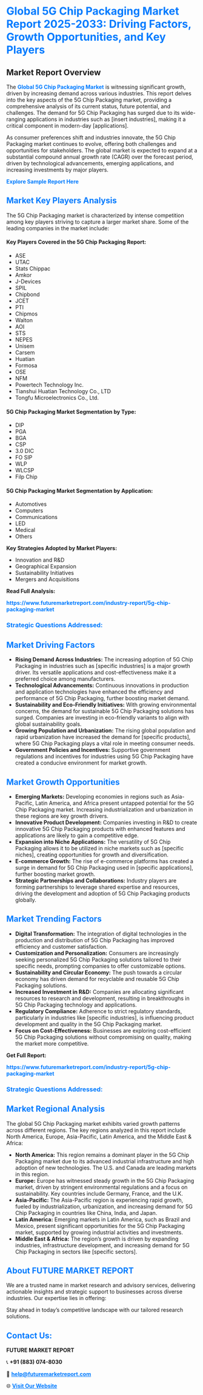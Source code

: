 <h1 style="color: #007BFF;">Global 5G Chip Packaging Market Report 2025-2033: Driving Factors, Growth Opportunities, and Key Players</h1>

<section id="overview">
<h2>Market Report Overview</h2>
<p>The <a href="https://www.futuremarketreport.com/industry-report/5g-chip-packaging-market" style="color: #007BFF; text-decoration: none;"><strong>Global 5G Chip Packaging Market</strong></a> is witnessing significant growth, driven by increasing demand across various industries. This report delves into the key aspects of the 5G Chip Packaging market, providing a comprehensive analysis of its current status, future potential, and challenges. The demand for 5G Chip Packaging has surged due to its wide-ranging applications in industries such as [insert industries], making it a critical component in modern-day [applications].</p>
<p>As consumer preferences shift and industries innovate, the 5G Chip Packaging market continues to evolve, offering both challenges and opportunities for stakeholders. The global market is expected to expand at a substantial compound annual growth rate (CAGR) over the forecast period, driven by technological advancements, emerging applications, and increasing investments by major players.</p>
</section>

<section id="overview">
<p><a href="https://www.futuremarketreport.com/request-sample/reportId=116177" style="color: #007BFF; text-decoration: none;"><strong>Explore Sample Report Here</strong></a></p>
</section>

<section id="key-players">
<h2 style="color: #007BFF;">Market Key Players Analysis</h2>
<p>The 5G Chip Packaging market is characterized by intense competition among key players striving to capture a larger market share. Some of the leading companies in the market include:</p>
<h4>Key Players Covered in the 5G Chip Packaging Report:</h4>
<ul><li>ASE</li><li>UTAC</li><li>Stats Chippac</li><li>Amkor</li><li>J-Devices</li><li>SPIL</li><li>Chipbond</li><li>JCET</li><li>PTI</li><li>Chipmos</li><li>Walton</li><li>AOI</li><li>STS</li><li>NEPES</li><li>Unisem</li><li>Carsem</li><li>Huatian</li><li>Formosa</li><li>OSE</li><li>NFM</li><li>Powertech Technology Inc.</li><li>Tianshui Huatian Technology Co., LTD</li><li>Tongfu Microelectronics Co., Ltd.</li></ul>
<h4>5G Chip Packaging Market Segmentation by Type:</h4>
<ul><li>DIP</li><li>PGA</li><li>BGA</li><li>CSP</li><li>3.0 DIC</li><li>FO SIP</li><li>WLP</li><li>WLCSP</li><li>Filp Chip</li></ul>

<h4>5G Chip Packaging Market Segmentation by Application:</h4>
<ul><li>Automotives</li><li>Computers</li><li>Communications</li><li>LED</li><li>Medical</li><li>Others</li></ul>
<p><strong>Key Strategies Adopted by Market Players:</strong></p>
<ul>
<li>Innovation and R&D</li>
<li>Geographical Expansion</li>
<li>Sustainability Initiatives</li>
<li>Mergers and Acquisitions</li>
</ul>
</section>

<section>
<p><strong>Read Full Analysis: </strong></p><a href="https://www.futuremarketreport.com/industry-report/5g-chip-packaging-market" style="color: #007BFF; text-decoration: none;"><strong>https://www.futuremarketreport.com/industry-report/5g-chip-packaging-market</strong></a>
<h3 style="color: #007BFF;">Strategic Questions Addressed:</h3>
</section>

<section id="driving-factors">
<h2 style="color: #007BFF;">Market Driving Factors</h2>
<ul>
<li><strong>Rising Demand Across Industries:</strong> The increasing adoption of 5G Chip Packaging in industries such as [specific industries] is a major growth driver. Its versatile applications and cost-effectiveness make it a preferred choice among manufacturers.</li>
<li><strong>Technological Advancements:</strong> Continuous innovations in production and application technologies have enhanced the efficiency and performance of 5G Chip Packaging, further boosting market demand.</li>
<li><strong>Sustainability and Eco-Friendly Initiatives:</strong> With growing environmental concerns, the demand for sustainable 5G Chip Packaging solutions has surged. Companies are investing in eco-friendly variants to align with global sustainability goals.</li>
<li><strong>Growing Population and Urbanization:</strong> The rising global population and rapid urbanization have increased the demand for [specific products], where 5G Chip Packaging plays a vital role in meeting consumer needs.</li>
<li><strong>Government Policies and Incentives:</strong> Supportive government regulations and incentives for industries using 5G Chip Packaging have created a conducive environment for market growth.</li>
</ul>
</section>

<section id="growth-opportunities">
<h2 style="color: #007BFF;">Market Growth Opportunities</h2>
<ul>
<li><strong>Emerging Markets:</strong> Developing economies in regions such as Asia-Pacific, Latin America, and Africa present untapped potential for the 5G Chip Packaging market. Increasing industrialization and urbanization in these regions are key growth drivers.</li>
<li><strong>Innovative Product Development:</strong> Companies investing in R&D to create innovative 5G Chip Packaging products with enhanced features and applications are likely to gain a competitive edge.</li>
<li><strong>Expansion into Niche Applications:</strong> The versatility of 5G Chip Packaging allows it to be utilized in niche markets such as [specific niches], creating opportunities for growth and diversification.</li>
<li><strong>E-commerce Growth:</strong> The rise of e-commerce platforms has created a surge in demand for 5G Chip Packaging used in [specific applications], further boosting market growth.</li>
<li><strong>Strategic Partnerships and Collaborations:</strong> Industry players are forming partnerships to leverage shared expertise and resources, driving the development and adoption of 5G Chip Packaging products globally.</li>
</ul>
</section>

<section id="trending-factors">
<h2 style="color: #007BFF;">Market Trending Factors</h2>
<ul>
<li><strong>Digital Transformation:</strong> The integration of digital technologies in the production and distribution of 5G Chip Packaging has improved efficiency and customer satisfaction.</li>
<li><strong>Customization and Personalization:</strong> Consumers are increasingly seeking personalized 5G Chip Packaging solutions tailored to their specific needs, prompting companies to offer customizable options.</li>
<li><strong>Sustainability and Circular Economy:</strong> The push towards a circular economy has driven demand for recyclable and reusable 5G Chip Packaging solutions.</li>
<li><strong>Increased Investment in R&D:</strong> Companies are allocating significant resources to research and development, resulting in breakthroughs in 5G Chip Packaging technology and applications.</li>
<li><strong>Regulatory Compliance:</strong> Adherence to strict regulatory standards, particularly in industries like [specific industries], is influencing product development and quality in the 5G Chip Packaging market.</li>
<li><strong>Focus on Cost-Effectiveness:</strong> Businesses are exploring cost-efficient 5G Chip Packaging solutions without compromising on quality, making the market more competitive.</li>
</ul>
</section>

<section>
<p><strong>Get Full Report: </strong></p><a href="https://www.futuremarketreport.com/industry-report/5g-chip-packaging-market" style="color: #007BFF; text-decoration: none;"><strong>https://www.futuremarketreport.com/industry-report/5g-chip-packaging-market</strong></a>
<h3 style="color: #007BFF;">Strategic Questions Addressed:</h3>
</section>


<section id="regional-analysis">
<h2 style="color: #007BFF;">Market Regional Analysis</h2>
<p>The global 5G Chip Packaging market exhibits varied growth patterns across different regions. The key regions analyzed in this report include North America, Europe, Asia-Pacific, Latin America, and the Middle East & Africa:</p>
<ul>
<li><strong>North America:</strong> This region remains a dominant player in the 5G Chip Packaging market due to its advanced industrial infrastructure and high adoption of new technologies. The U.S. and Canada are leading markets in this region.</li>
<li><strong>Europe:</strong> Europe has witnessed steady growth in the 5G Chip Packaging market, driven by stringent environmental regulations and a focus on sustainability. Key countries include Germany, France, and the U.K.</li>
<li><strong>Asia-Pacific:</strong> The Asia-Pacific region is experiencing rapid growth, fueled by industrialization, urbanization, and increasing demand for 5G Chip Packaging in countries like China, India, and Japan.</li>
<li><strong>Latin America:</strong> Emerging markets in Latin America, such as Brazil and Mexico, present significant opportunities for the 5G Chip Packaging market, supported by growing industrial activities and investments.</li>
<li><strong>Middle East & Africa:</strong> The region’s growth is driven by expanding industries, infrastructure development, and increasing demand for 5G Chip Packaging in sectors like [specific sectors].</li>
</ul>
</section>

<footer>
<h2 style="color: #007BFF;">About FUTURE MARKET REPORT</h2>
<p>We are a trusted name in market research and advisory services, delivering actionable insights and strategic support to businesses across diverse industries. Our expertise lies in offering:</p>

<p>Stay ahead in today’s competitive landscape with our tailored research solutions.</p>

<h2 style="color: #007BFF;">Contact Us:</h2>
<p><strong>FUTURE MARKET REPORT</strong></p>
<p>📞 <strong>+91 (883) 074-8030</strong></p>
<p>📧 <strong><a href="mailto:help@futuremarketreport.com" style="color: #007BFF;">help@futuremarketreport.com</a></strong></p>
<p>🌐 <strong><a href="https://www.futuremarketreport.com/" style="color: #007BFF;">Visit Our Website</a></strong></p>
</footer>